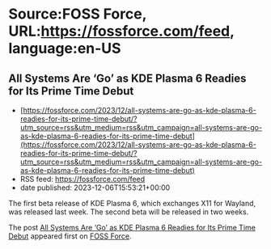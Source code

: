 # Source:FOSS Force, URL:https://fossforce.com/feed, language:en-US

## All Systems Are ‘Go’ as KDE Plasma 6 Readies for Its Prime Time Debut
 - [https://fossforce.com/2023/12/all-systems-are-go-as-kde-plasma-6-readies-for-its-prime-time-debut/?utm_source=rss&utm_medium=rss&utm_campaign=all-systems-are-go-as-kde-plasma-6-readies-for-its-prime-time-debut](https://fossforce.com/2023/12/all-systems-are-go-as-kde-plasma-6-readies-for-its-prime-time-debut/?utm_source=rss&utm_medium=rss&utm_campaign=all-systems-are-go-as-kde-plasma-6-readies-for-its-prime-time-debut)
 - RSS feed: https://fossforce.com/feed
 - date published: 2023-12-06T15:53:21+00:00

<p>The first beta release of KDE Plasma 6, which exchanges X11 for Wayland, was released last week. The second beta will be released in two weeks.</p>
<p>The post <a href="https://fossforce.com/2023/12/all-systems-are-go-as-kde-plasma-6-readies-for-its-prime-time-debut/" rel="nofollow">All Systems Are &#8216;Go&#8217; as KDE Plasma 6 Readies for Its Prime Time Debut</a> appeared first on <a href="https://fossforce.com" rel="nofollow">FOSS Force</a>.</p>


